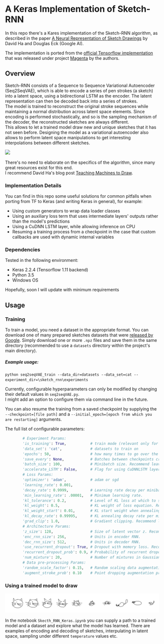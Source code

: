 # A Keras Implementation of Sketch-RNN
In this repo there's a Kares implementation of the Sketch-RNN algorithm, as described in the paper [A Neural Representation of Sketch Drawings](https://arxiv.org/pdf/1704.03477.pdf) by David Ha and Douglas Eck (Google AI).

The implementation is ported from the [official Tensorflow implementation](https://github.com/tensorflow/magenta/tree/master/magenta/models/sketch_rnn) that was released under project [Magenta](https://magenta.tensorflow.org/) by the authors.

## Overview
Sketch-RNN consists of a Sequence to Sequence Variational Autoencoder (Seq2SeqVAE), which is able to encode a series of pen strokes (a sketch) into a latent space, using a bidirectional LSTM as the encoder. The latent representation can then be decoded back into a series of strokes.  
The model is trained to reconstruct the original stroke sequences while maintaining a normal distribution across latent space elements. Since encoding is performed stochastically, and so is the sampling mechanism of the decoder, the reconstructed sketches are always different.  
This allows to let a trained model draw new and unique sketches that it has not seen before. Designing the model as a variational autoencoder also allows to perform latent space manipulations to get interesting interpolations between different sketches.

![](https://cdn.rawgit.com/tensorflow/magenta/master/magenta/models/sketch_rnn/assets/sketch_rnn_schematic.svg)

There's no need to elaborate on the specifics of the algorithm, since many great resources exist for this end.  
I recommend David Ha's blog post [Teaching Machines to Draw](https://ai.googleblog.com/2017/04/teaching-machines-to-draw.html).

### Implementation Details
You can find in this repo some useful solutions for common pitfalls when porting from TF to Keras (and writing Keras in general), for example:
  * Using custom generators to wrap data loader classes
  * Using an auxiliary loss term that uses intermediate layers' outputs rather than the model's predictions
  * Using a CuDNN LSTM layer, while allowing inference on CPU
  * Resuming a training process from a checkpoint in the case that custom callbacks are used with dynamic internal variables


### Dependencies
Tested in the following environment:
  * Keras 2.2.4 (Tensorflow 1.11 backend)
  * Python 3.5
  * Windows OS

Hopefully, soon I will update with minimum requirements

## Usage

### Training
To train a model, you need a dataset in the appropriate format. You can download one of many prepared sketches datasets that were [released by Google](https://console.cloud.google.com/storage/browser/quickdraw_dataset/sketchrnn). Simply download one or more `.npz` files and save them in the same directory (recommended to use a `datasets` directory within the project's main directory).

##### Example usage:
`python seq2seqVAE_train --data_dir=datasets --data_set=cat --experiment_dir=\sketch_rnn\experiments`

Currently, configurable hyperparameters can only be modified by changing their default values in `seq2seqVAE.py`.  
I might add an option to configure them via command line in the future.

You can also resume the training from a saved checkpoint by supplying the `--checkpoint=[file path]` and a `--initial_epoch=[epoch from which you are restarting]` arguments.  

The full list of configurable parameters:
```python
        # Experiment Params:
        'is_training': True,           # train mode (relevant only for accelerated LSTM mode)
        'data_set': 'cat',             # datasets to train on
        'epochs': 50,                  # how many times to go over the full train set (on average, since batches are drawn randomly)
        'save_every': None,            # Batches between checkpoints creation and validation set evaluation. Once an epoch if None.
        'batch_size': 100,             # Minibatch size. Recommend leaving at 100.
        'accelerate_LSTM': False,      # Flag for using CuDNNLSTM layer, gpu + tf backend only
        # Loss Params:    
        'optimizer': 'adam',           # adam or sgd
        'learning_rate': 0.001,    
        'decay_rate': 0.9999,          # Learning rate decay per minibatch.
        'min_learning_rate': .00001,   # Minimum learning rate.
        'kl_tolerance': 0.2,           # Level of KL loss at which to stop optimizing for KL.
        'kl_weight': 0.5,              # KL weight of loss equation. Recommend 0.5 or 1.0.
        'kl_weight_start': 0.01,       # KL start weight when annealing.
        'kl_decay_rate': 0.99995,      # KL annealing decay rate per minibatch.
        'grad_clip': 1.0,              # Gradient clipping. Recommend leaving at 1.0.
        # Architecture Params:
        'z_size': 128,                 # Size of latent vector z. Recommended 32, 64 or 128.
        'enc_rnn_size': 256,           # Units in encoder RNN.
        'dec_rnn_size': 512,           # Units in decoder RNN.
        'use_recurrent_dropout': True, # Dropout with memory loss. Recommended
        'recurrent_dropout_prob': 0.9, # Probability of recurrent dropout keep.
        'num_mixture': 20,             # Number of mixtures in Gaussian mixture model.
        # Data pre-processing Params:
        'random_scale_factor': 0.15,   # Random scaling data augmentation proportion.
        'augment_stroke_prob': 0.10    # Point dropping augmentation proportion.
```

### Using a trained model to draw
![cat_interp](examples/cat_interp.svg)

In the notebook `Skecth_RNN_Keras.ipynb` you can supply a path to a trained model and a dataset and explore what the model has learned.
There are examples of encoding and decoding of sketches, interpulating in latent space, sampling under different `temperature` values etc.

